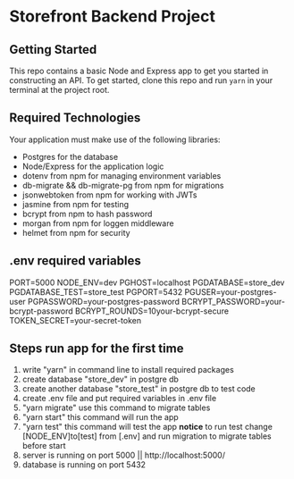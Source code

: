 # Storefront Backend Project

## Getting Started

This repo contains a basic Node and Express app to get you started in constructing an API. To get started, clone this repo and run `yarn` in your terminal at the project root.

## Required Technologies

Your application must make use of the following libraries:

- Postgres for the database
- Node/Express for the application logic
- dotenv from npm for managing environment variables
- db-migrate && db-migrate-pg from npm for migrations
- jsonwebtoken from npm for working with JWTs
- jasmine from npm for testing
- bcrypt from npm to hash password
- morgan from npm for loggen middleware
- helmet from npm for security

## .env required variables

PORT=5000
NODE_ENV=dev
PGHOST=localhost
PGDATABASE=store_dev
PGDATABASE_TEST=store_test
PGPORT=5432
PGUSER=your-postgres-user
PGPASSWORD=your-postgres-password
BCRYPT_PASSWORD=your-bcrypt-password
BCRYPT_ROUNDS=10your-bcrypt-secure
TOKEN_SECRET=your-secret-token

## Steps run app for the first time

1. write "yarn" in command line to install required packages
2. create database "store_dev" in postgre db
3. create another database "store_test" in postgre db to test code
4. create .env file and put required variables in .env file
5. "yarn migrate" use this command to migrate tables
6. "yarn start" this command will run the app
7. "yarn test" this command will test the app **notice** to run test change [NODE_ENV]to[test] from [.env] and run migration to migrate tables before start
8. server is running on port 5000 || http://localhost:5000/
9. database is running on port 5432
